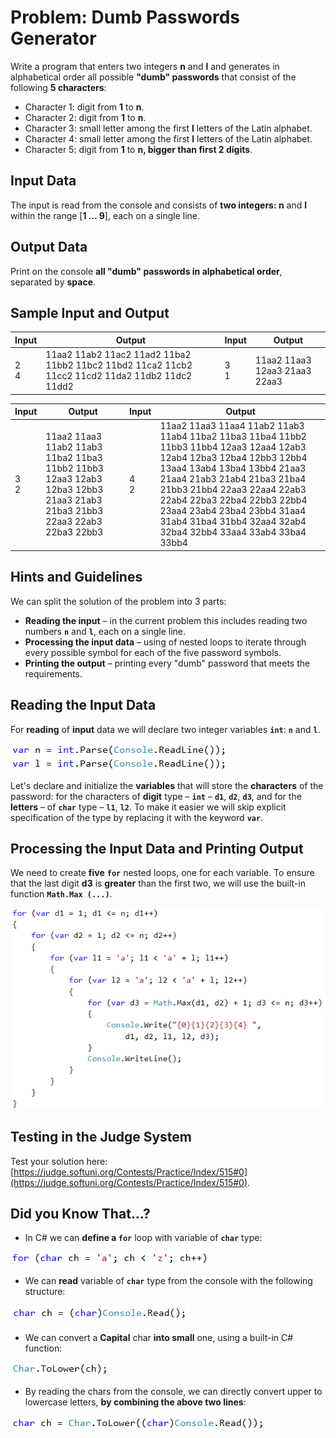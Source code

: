 # Problem: Dumb Passwords Generator

Write a program that enters two integers **n** and **l** and generates in alphabetical order all possible  **"dumb" passwords** that consist of the following **5 characters**:
-	Character 1: digit from **1** to **n**.
-	Character 2: digit from **1** to **n**.
-	Character 3: small letter among the first **l** letters of the Latin alphabet.
-	Character 4: small letter among the first **l** letters of the Latin alphabet.
-	Character 5: digit from **1** to **n, bigger than first 2 digits**.

## Input Data

The input is read from the console and consists of **two integers: n** and **l** within the range [**1 … 9**], each on a single line.

## Output Data

Print on the console **all "dumb" passwords in alphabetical order**, separated by **space**.

## Sample Input and Output

| Input | Output | Input | Output |
| --- | --- | --- | --- |
|2<br>4|11aa2 11ab2 11ac2 11ad2 11ba2 11bb2 11bc2 11bd2 11ca2 11cb2 11cc2 11cd2 11da2 11db2 11dc2 11dd2|3<br>1|11aa2 11aa3 12aa3 21aa3 22aa3|

| Input | Output | Input | Output |
| --- | --- | --- | --- |
|3<br>2|11aa2 11aa3 11ab2 11ab3 11ba2 11ba3 11bb2 11bb3 12aa3 12ab3 12ba3 12bb3 21aa3 21ab3 21ba3 21bb3 22aa3 22ab3 22ba3 22bb3|4<br>2|11aa2 11aa3 11aa4 11ab2 11ab3 11ab4 11ba2 11ba3 11ba4 11bb2 11bb3 11bb4 12aa3 12aa4 12ab3 12ab4 12ba3 12ba4 12bb3 12bb4 13aa4 13ab4 13ba4 13bb4 21aa3 21aa4 21ab3 21ab4 21ba3 21ba4 21bb3 21bb4 22aa3 22aa4 22ab3 22ab4 22ba3 22ba4 22bb3 22bb4 23aa4 23ab4 23ba4 23bb4 31aa4 31ab4 31ba4 31bb4 32aa4 32ab4 32ba4 32bb4 33aa4 33ab4 33ba4 33bb4|

## Hints and Guidelines

We can split the solution of the problem into 3 parts:

* **Reading the input** – in the current problem this includes reading two numbers **`n`** and **`l`**, each on a single line.
* **Processing the input data** – using of nested loops to iterate through every possible symbol for each of the five password symbols.
* **Printing the output** – printing every "dumb" password that meets the  requirements.

## Reading the Input Data

For **reading** of **input** data we will declare two integer variables **`int`**: **`n`** and **`l`**.

![](/assets/chapter-7-exam-preparation-images/01.stupid-password-generator-1.png)

Let's declare and initialize the **variables** that will store the **characters** of the password: for the characters of **digit** type – **`int`** – **`d1`**, **`d2`**, **`d3`**, and for the **letters** – of **`char`** type – **`l1`**, **`l2`**. To make it easier we will skip explicit specification of the type by replacing it with the keyword **`var`**.

## Processing the Input Data and Printing Output

We need to create **five** **`for`** nested loops, one for each variable. To ensure that the last digit **d3** is **greater** than the first two, we will use the built-in function **`Math.Max (...)`**. 

![](/assets/chapter-7-exam-preparation-images/01.stupid-password-generator-2.png)

## Testing in the Judge System

Test your solution here: [https://judge.softuni.org/Contests/Practice/Index/515#0](https://judge.softuni.org/Contests/Practice/Index/515#0).

## Did you Know That…?

* In C# we can **define a `for`** loop with variable of **`char`** type:

![](/assets/chapter-7-exam-preparation-images/01.stupid-password-generator-3.png)

* We can **read** variable of **`char`** type from the console with the following structure:

![](/assets/chapter-7-exam-preparation-images/01.stupid-password-generator-4.png)
    
* We can convert a **Capital** char **into small** one, using a built-in C# function:
    
![](/assets/chapter-7-exam-preparation-images/01.stupid-password-generator-5.png)
    
* By reading the chars from the console, we can directly convert upper to lowercase letters, **by combining the above two lines**:

![](/assets/chapter-7-exam-preparation-images/01.stupid-password-generator-6.png)
